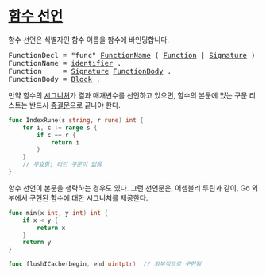# [함수 선언](#function-declarations)

함수 선언은 식별자인 함수 이름을 함수에 바인딩합니다.

<pre>
<a id="FunctionDecl">FunctionDecl</a> = "func" <a href="#FunctionName">FunctionName</a> ( <a href="#Function">Function</a> | <a href="/Types/function_types.html#Signature">Signature</a> ) .
<a id="FunctionName">FunctionName</a> = <a href="/Lexical%20elements/identifiers.html#identifier">identifier</a> .
<a id="Function">Function</a>     = <a href="/Types/function_types.html#Signature">Signature</a> <a href="#FunctionBody">FunctionBody</a> .
<a id="FunctionBody">FunctionBody</a> = <a href="/Blocks/#Block">Block</a> .
</pre>

만약 함수의 [시그니처](/Types/function_types.html)가 결과 매개변수를 선언하고 있으면, 함수의 본문에 있는 구문 리스트는 반드시 [종결문](/Statements/terminating_statements.html)으로 끝나야 한다.

```go
func IndexRune(s string, r rune) int {
    for i, c := range s {
        if c == r {
            return i
        }
    }
    // 무효함: 리턴 구문이 없음
}
```

함수 선언이 본문을 생략하는 경우도 있다. 그런 선언문은, 어셈블리 루틴과 같이, Go 외부에서 구현된 함수에 대한 시그니처를 제공한다.

```go
func min(x int, y int) int {
    if x < y {
        return x
    }
    return y
}

func flushICache(begin, end uintptr)  // 외부적으로 구현됨
```
